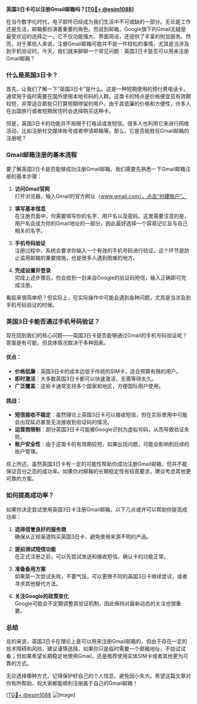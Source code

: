 **英国3日卡可以注册Gmail邮箱吗？[[TG💪+ @esim1088](https://t.me/s/esim1088)]**

在当今数字化时代，电子邮件已经成为我们生活中不可或缺的一部分。无论是工作还是生活，邮箱都扮演着重要的角色。而说到邮箱，Google旗下的Gmail无疑是最受欢迎的选择之一。它不仅功能强大、界面简洁，还提供了丰富的附加服务。然而，对于某些人来说，注册Gmail邮箱可能并不是一件轻松的事情，尤其是当涉及到手机验证时。今天，我们就来聊聊一个常见问题：英国3日卡是否可以用来注册Gmail邮箱？

### **什么是英国3日卡？**

首先，让我们了解一下“英国3日卡”是什么。这是一种短期使用的预付费电话卡，通常用于临时需要在国外使用本地号码的人群。这类卡的特点是价格便宜且有效期较短，非常适合那些只打算短期停留的用户。由于其低廉的价格和方便性，许多人在出国旅行或者短期居住时会选择购买这种卡。

但是，英国3日卡的功能并不局限于打电话或发短信。很多人也利用它来进行网络活动，比如注册社交媒体账号或者申请邮箱等。那么，它是否能胜任Gmail邮箱的注册呢？

### **Gmail邮箱注册的基本流程**

要了解英国3日卡是否能够成功注册Gmail邮箱，我们需要先熟悉一下Gmail邮箱注册的基本步骤：

1. **访问Gmail官网**  
   打开浏览器，输入Gmail的官方网址（www.gmail.com），点击“创建账户”。

2. **填写基本信息**  
   在注册页面中，你需要填写你的名字、用户名以及密码。这里需要注意的是，用户名会成为你的Gmail地址的一部分，因此最好选择一个容易记忆且与自己相关的名字。

3. **手机号码验证**  
   注册过程中，系统会要求你输入一个有效的手机号码进行验证。这个环节是防止滥用邮箱的重要措施，也是很多人遇到困难的地方。

4. **完成设置并登录**  
   完成上述步骤后，你会收到一封来自Google的验证码短信，输入正确即可完成注册。

看起来很简单吧？但实际上，在实际操作中可能会遇到各种问题，尤其是当涉及到手机号码验证的时候。

### **英国3日卡能否通过手机号码验证？**

现在回到我们的核心问题——英国3日卡是否能够通过Gmail的手机号码验证呢？答案是有可能，但具体情况取决于多种因素。

#### **优点：**
- **价格低廉**：英国3日卡的成本远低于传统的SIM卡，适合预算有限的用户。
- **即时激活**：大多数英国3日卡都可以快速激活，无需等待太久。
- **广泛覆盖**：这些卡通常支持多个国家和地区，方便国际用户使用。

#### **挑战：**
- **短信接收不稳定**：虽然理论上英国3日卡可以接收短信，但在实际使用中可能会出现延迟甚至无法接收到验证码的情况。
- **运营商限制**：部分英国3日卡可能被Google识别为虚拟号码，从而导致验证失败。
- **账户安全性**：由于这类卡的有效期较短，如果出现问题，可能会影响到后续的账户管理。

综上所述，虽然英国3日卡有一定的可能性帮助你成功注册Gmail邮箱，但并不能保证百分之百的成功率。如果你对邮箱的长期稳定性有较高要求，建议考虑其他更可靠的方案。

### **如何提高成功率？**

如果你决定尝试使用英国3日卡注册Gmail邮箱，以下几点或许可以帮助你提高成功率：

1. **选择信誉良好的服务商**  
   确保从正规渠道购买英国3日卡，避免使用来源不明的产品。

2. **提前测试短信功能**  
   在正式注册之前，可以先尝试发送和接收短信，确认卡的功能正常。

3. **准备备用方案**  
   如果第一次尝试失败，不要气馁，可以更换不同的英国3日卡继续尝试，或者寻求其他替代方法。

4. **关注Google的政策变化**  
   Google可能会不定期调整其验证机制，因此保持对最新动态的关注也很重要。

### **总结**

总的来说，英国3日卡在理论上是可以用来注册Gmail邮箱的，但由于存在一定的技术障碍和风险，建议谨慎选择。如果你只是临时需要一个邮箱地址，不妨试试看；但如果希望长期稳定地使用Gmail，还是推荐使用实体SIM卡或者其他更为可靠的方式。

无论选择哪种方式，记得保护好自己的个人信息，避免因小失大。希望这篇文章对你有所帮助，祝大家都能顺利注册属于自己的Gmail邮箱！

[[TG💪+ @esim1088](https://t.me/s/esim1088) ![Image](https://i.postimg.cc/4NQfJmqS/Snipaste-2025-05-13-00-14-12.png)]